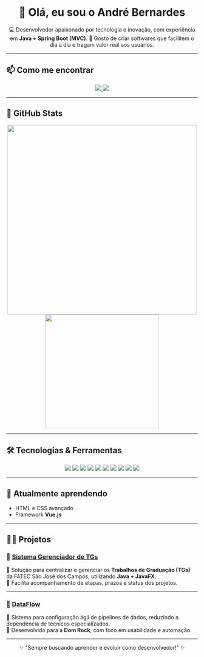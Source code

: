 <h1 align="center">👋 Olá, eu sou o André Bernardes</h1>
<p align="center">
  💻 Desenvolvedor apaixonado por tecnologia e inovação, com experiência em <strong>Java + Spring Boot (MVC)</strong>.  
  🚀 Gosto de criar softwares que facilitem o dia a dia e tragam valor real aos usuários.
</p>

---

## 📫 Como me encontrar
<p align="center">
  <a href="https://www.linkedin.com/in/andre-oliveira2004/">
    <img src="https://img.shields.io/badge/-LinkedIn-0A66C2?style=for-the-badge&logo=linkedin&logoColor=white">
  </a>
  <a href="mailto:andreluiz1088@hotmail.com">
    <img src="https://img.shields.io/badge/-Outlook-0078D4?style=for-the-badge&logo=microsoft-outlook&logoColor=white">
  </a>
</p>

---

## 🚀 GitHub Stats
<p align="center">
  <img src="https://github-readme-streak-stats.herokuapp.com/?user=Andre-Bernardes200&theme=radical&hide_border=true" width="500" />
  <img src="https://github-readme-stats.vercel.app/api/top-langs/?username=Andre-Bernardes200&layout=compact&theme=radical&title_color=ffffff&text_color=cccccc&bg_color=1a1a1a&hide_border=true" width="300" />
</p>

---

## 🛠 Tecnologias & Ferramentas
<p align="center">
  <img src="https://img.shields.io/badge/HTML5-E34F26?style=for-the-badge&logo=html5&logoColor=white">
  <img src="https://img.shields.io/badge/CSS3-1572B6?style=for-the-badge&logo=css3&logoColor=white">
  <img src="https://img.shields.io/badge/JavaScript-F7DF1E?style=for-the-badge&logo=javascript&logoColor=black">
  <img src="https://img.shields.io/badge/Node.js-43853D?style=for-the-badge&logo=node.js&logoColor=white">
  <img src="https://img.shields.io/badge/Python-3776AB?style=for-the-badge&logo=python&logoColor=white">
  <img src="https://img.shields.io/badge/Java-ED8B00?style=for-the-badge&logo=java&logoColor=white">
  <img src="https://img.shields.io/badge/Spring%20Boot-6DB33F?style=for-the-badge&logo=spring-boot&logoColor=white">
  <img src="https://img.shields.io/badge/Docker-2496ED?style=for-the-badge&logo=docker&logoColor=white">
  <img src="https://img.shields.io/badge/Git-F05033?style=for-the-badge&logo=git&logoColor=white">
  <img src="https://img.shields.io/badge/GitHub-181717?style=for-the-badge&logo=github&logoColor=white">
</p>

---

## 🌱 Atualmente aprendendo
- HTML e CSS avançado
- Framework **Vue.js**

---

## 👨‍💻 Projetos
### 🔹 [Sistema Gerenciador de TGs](https://github.com/iNineBD/SGTG-2Sem2023)
📌 Solução para centralizar e gerenciar os **Trabalhos de Graduação (TGs)** da FATEC São José dos Campos, utilizando **Java + JavaFX**.  
🔹 Facilita acompanhamento de etapas, prazos e status dos projetos.

---

### 🔹 [DataFlow](https://github.com/iNineBD/DataFlowServer-3Sem2024)
📌 Sistema para configuração ágil de pipelines de dados, reduzindo a dependência de técnicos especializados.  
🔹 Desenvolvido para a **Dom Rock**, com foco em usabilidade e automação.

---

<p align="center">
  ✨ "Sempre buscando aprender e evoluir como desenvolvedor!" ✨
</p>
